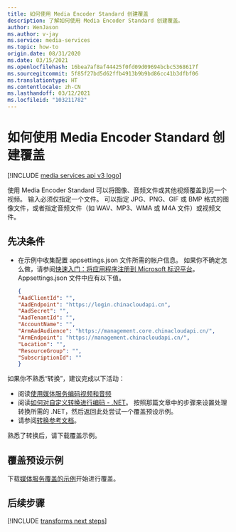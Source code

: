 ```yaml
---
title: 如何使用 Media Encoder Standard 创建覆盖
description: 了解如何使用 Media Encoder Standard 创建覆盖。
author: WenJason
ms.author: v-jay
ms.service: media-services
ms.topic: how-to
origin.date: 08/31/2020
ms.date: 03/15/2021
ms.openlocfilehash: 16bea7af8af44425f0fd09d09694bcbc5368617f
ms.sourcegitcommit: 5f85f27bd5d62ffb4913b9b9bd86cc41b3dfbf06
ms.translationtype: HT
ms.contentlocale: zh-CN
ms.lasthandoff: 03/12/2021
ms.locfileid: "103211782"
---
```

# <a name="how-to-create-an-overlay-with-media-encoder-standard"></a>如何使用 Media Encoder Standard 创建覆盖

[!INCLUDE [media services api v3 logo](./includes/v3-hr.md)]

使用 Media Encoder Standard 可以将图像、音频文件或其他视频覆盖到另一个视频。 输入必须仅指定一个文件。 可以指定 JPG、PNG、GIF 或 BMP 格式的图像文件，或者指定音频文件（如 WAV、MP3、WMA 或 M4A 文件）或视频文件。


## <a name="prerequisites"></a>先决条件

* 在示例中收集配置 appsettings.json 文件所需的帐户信息。 如果你不确定怎么做，请参阅[快速入门：将应用程序注册到 Microsoft 标识平台](../../active-directory/develop/quickstart-register-app.md)。 Appsettings.json 文件中应有以下值。

    ```json
    {
    "AadClientId": "",
    "AadEndpoint": "https://login.chinacloudapi.cn",
    "AadSecret": "",
    "AadTenantId": "",
    "AccountName": "",
    "ArmAadAudience": "https://management.core.chinacloudapi.cn/",
    "ArmEndpoint": "https://management.chinacloudapi.cn/",
    "Location": "",
    "ResourceGroup": "",
    "SubscriptionId": ""
    }
    ```

如果你不熟悉“转换”，建议完成以下活动：

* 阅读[使用媒体服务编码视频和音频](encoding-concept.md)
* 阅读[如何对自定义转换进行编码 - .NET](customize-encoder-presets-how-to.md)。 按照那篇文章中的步骤来设置处理转换所需的 .NET，然后返回此处尝试一个覆盖预设示例。
* 请参阅[转换参考文档](https://docs.microsoft.com/rest/api/media/transforms)。

熟悉了转换后，请下载覆盖示例。

## <a name="overlays-preset-sample"></a>覆盖预设示例

下载[媒体服务覆盖的示例](https://github.com/Azure-Samples/media-services-overlays)开始进行覆盖。

## <a name="next-steps"></a>后续步骤

[!INCLUDE [transforms next steps](./includes/transforms-next-steps.md)]
